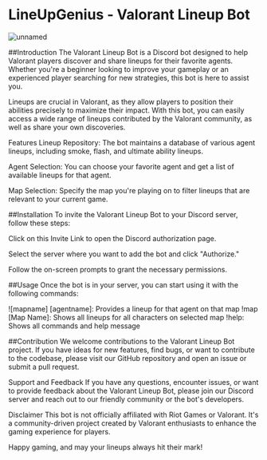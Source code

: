 # LineUpGenius - Valorant Lineup Bot
![unnamed](https://github.com/aaronle03/LineUpGenius/assets/91503688/87503c69-a590-4386-8429-e7638f45f2b3)


##Introduction
The Valorant Lineup Bot is a Discord bot designed to help Valorant players discover and share lineups for their favorite agents. Whether you're a beginner looking to improve your gameplay or an experienced player searching for new strategies, this bot is here to assist you.

Lineups are crucial in Valorant, as they allow players to position their abilities precisely to maximize their impact. With this bot, you can easily access a wide range of lineups contributed by the Valorant community, as well as share your own discoveries.

Features
Lineup Repository: The bot maintains a database of various agent lineups, including smoke, flash, and ultimate ability lineups.

Agent Selection: You can choose your favorite agent and get a list of available lineups for that agent.

Map Selection: Specify the map you're playing on to filter lineups that are relevant to your current game.

##Installation
To invite the Valorant Lineup Bot to your Discord server, follow these steps:

Click on this Invite Link to open the Discord authorization page.

Select the server where you want to add the bot and click "Authorize."

Follow the on-screen prompts to grant the necessary permissions.

##Usage
Once the bot is in your server, you can start using it with the following commands:

![mapname] [agentname]: Provides a lineup for that agent on that map
!map [Map Name]: Shows all lineups for all characters on selected map
!help: Shows all commands and help message

##Contribution
We welcome contributions to the Valorant Lineup Bot project. If you have ideas for new features, find bugs, or want to contribute to the codebase, please visit our GitHub repository and open an issue or submit a pull request.

Support and Feedback
If you have any questions, encounter issues, or want to provide feedback about the Valorant Lineup Bot, please join our Discord server and reach out to our friendly community or the bot's developers.

Disclaimer
This bot is not officially affiliated with Riot Games or Valorant. It's a community-driven project created by Valorant enthusiasts to enhance the gaming experience for players.

Happy gaming, and may your lineups always hit their mark!
